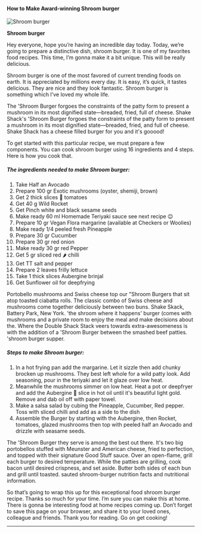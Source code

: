             

#### How to Make Award-winning Shroom burger

![Shroom burger](https://img-global.cpcdn.com/recipes/8db86a2e0ddbb4dd/751x532cq70/shroom-burger-recipe-main-photo.jpg)

**Shroom burger**

Hey everyone, hope you’re having an incredible day today. Today, we’re going to prepare a distinctive dish, shroom burger. It is one of my favorites food recipes. This time, I’m gonna make it a bit unique. This will be really delicious.

Shroom burger is one of the most favored of current trending foods on earth. It is appreciated by millions every day. It is easy, it’s quick, it tastes delicious. They are nice and they look fantastic. Shroom burger is something which I’ve loved my whole life.

The 'Shroom Burger forgoes the constraints of the patty form to present a mushroom in its most dignified state—breaded, fried, full of cheese. Shake Shack's 'Shroom Burger forgoes the constraints of the patty form to present a mushroom in its most dignified state—breaded, fried, and full of cheese. Shake Shack has a cheese filled burger for you and it's gooood!

To get started with this particular recipe, we must prepare a few components. You can cook shroom burger using 16 ingredients and 4 steps. Here is how you cook that.

##### The ingredients needed to make Shroom burger:

1.  Take Half an Avocado
2.  Prepare 100 gr Exotic mushrooms (oyster, shemiji, brown)
3.  Get 2 thick slices 🍅 tomatoes
4.  Get 40 g Wild Rocket
5.  Get Pinch white and black sesame seeds
6.  Make ready 60 ml Homemade Teriyaki sauce see next recipe 😉
7.  Prepare 10 gr Vegan Flora margarine (available at Checkers or Woolies)
8.  Make ready 1/4 peeled fresh Pineapple
9.  Prepare 30 gr Cucumber
10.  Prepare 30 gr red onion
11.  Make ready 30 gr red Pepper
12.  Get 5 gr sliced red 🌶 chilli
13.  Get TT salt and pepper
14.  Prepare 2 leaves frilly lettuce
15.  Take 1 thick slices Aubergine brinjal
16.  Get Sunflower oil for deepfrying

Portobello mushrooms and Swiss cheese top our "Shroom Burgers that sit atop toasted ciabatta rolls. The classic combo of Swiss cheese and mushrooms come together deliciously between two buns. Shake Skack, Battery Park, New York. 'the shroom where it happens' burger (comes with mushrooms and a private room to enjoy the meal and make decisions about the. Where the Double Shack Stack veers towards extra-awesomeness is with the addition of a 'Shroom Burger between the smashed beef patties. 'shroom burger supper.

##### Steps to make Shroom burger:

1.  In a hot frying pan add the margarine. Let it sizzle then add chunky brocken up mushrooms. They best left whole for a wild patty look. Add seasoning, pour in the teriyaki and let it glaze over low heat.
2.  Meanwhile the mushrooms simmer on low heat. Heat a pot or deepfryer and add the Aubergine 🍆 slice in hot oil until it's beautiful light gold. Remove and dab oil off with paper towel.
3.  Make a salsa salad by cubing the Pineapple, Cucumber, Red pepper. Toss with sliced chilli and add as a side to the dish
4.  Assemble the Burger by starting with the Aubergine, then Rocket, tomatoes, glazed mushrooms then top with peeled half an Avocado and drizzle with seasame seeds.

The 'Shroom Burger they serve is among the best out there. It's two big portobellos stuffed with Meunster and American cheese, fried to perfection, and topped with their signature Good Stuff sauce. Over an open-flame, grill each burger to desired temperature. While the patties are grilling, cook bacon until desired crispness, and set aside. Butter both sides of each bun and grill until toasted. sauted shroom-burger nutrition facts and nutritional information.

So that’s going to wrap this up for this exceptional food shroom burger recipe. Thanks so much for your time. I’m sure you can make this at home. There is gonna be interesting food at home recipes coming up. Don’t forget to save this page on your browser, and share it to your loved ones, colleague and friends. Thank you for reading. Go on get cooking!

* * *